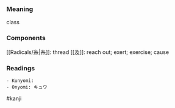 ### Meaning

class

### Components

[[Radicals/糸|糸]]: thread [[及]]: reach out; exert; exercise; cause

### Readings

```
- Kunyomi: 
- Onyomi: キュウ
```

#kanji
